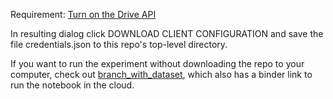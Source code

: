 Requirement: [Turn on the Drive API](https://developers.google.com/drive/api/v3/quickstart/python)

In resulting dialog click DOWNLOAD CLIENT CONFIGURATION and save the file credentials.json to this repo's top-level directory.

If you want to run the experiment without downloading the repo to your computer, check out [branch_with_dataset](https://github.com/ottok92/BreastCancerWisconsinDiagnostic/tree/branch_with_dataset), which also has a binder link to run the notebook in the cloud.
